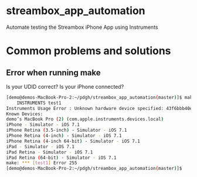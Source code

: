 streambox_app_automation
========================

Automate testing the Streambox iPhone App using Instruments


Common problems and solutions
=============================

Error when running make
-----------------------
Is your UDID correct?  Is your iPhone connected?
```sh
[demo@demos-MacBook-Pro-2:~/pdgh/streambox_app_automation(master)]$ make
    INSTRUMENTS test1
Instruments Usage Error : Unknown hardware device specified: 43f6bbb40edd71ec7d63490e37fd504c09b0f223
Known Devices:
demo’s MacBook Pro (2) (com.apple.instruments.devices.local)
iPhone - Simulator - iOS 7.1
iPhone Retina (3.5-inch) - Simulator - iOS 7.1
iPhone Retina (4-inch) - Simulator - iOS 7.1
iPhone Retina (4-inch 64-bit) - Simulator - iOS 7.1
iPad - Simulator - iOS 7.1
iPad Retina - Simulator - iOS 7.1
iPad Retina (64-bit) - Simulator - iOS 7.1
make: *** [test1] Error 255
[demo@demos-MacBook-Pro-2:~/pdgh/streambox_app_automation(master)]$
```
